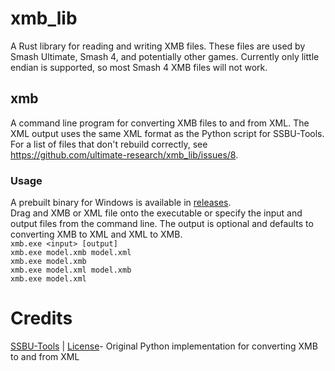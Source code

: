 # xmb_lib
A Rust library for reading and writing XMB files. These files are used by Smash Ultimate, Smash 4, and potentially other games. Currently only little endian is supported, so most Smash 4 XMB files will not work.

## xmb
A command line program for converting XMB files to and from XML. The XML output uses the same XML format as the Python script for SSBU-Tools. For a list of files that don't rebuild correctly, see https://github.com/ultimate-research/xmb_lib/issues/8.

### Usage
A prebuilt binary for Windows is available in [releases](https://github.com/ultimate-research/xmb_lib/releases).  
Drag and XMB or XML file onto the executable or specify the input and output files from the command line. The output is optional and defaults to converting XMB to XML and XML to XMB.   
`xmb.exe <input> [output]`  
`xmb.exe model.xmb model.xml`  
`xmb.exe model.xmb`  
`xmb.exe model.xml model.xmb`  
`xmb.exe model.xml`  

# Credits
[SSBU-Tools](https://github.com/Sammi-Husky/SSBU-TOOLS) | [License](https://github.com/Sammi-Husky/SSBU-TOOLS/blob/master/LICENSE)- Original Python implementation for converting XMB to and from XML
